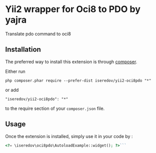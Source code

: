 Yii2  wrapper for Oci8 to PDO by yajra
======================================
Translate pdo command to oci8

Installation
------------

The preferred way to install this extension is through [composer](http://getcomposer.org/download/).

Either run

```
php composer.phar require --prefer-dist iseredov/yii2-oci8pdo "*"
```

or add

```
"iseredov/yii2-oci8pdo": "*"
```

to the require section of your `composer.json` file.


Usage
-----

Once the extension is installed, simply use it in your code by  :

```php
<?= \iseredov\oci8pdo\AutoloadExample::widget(); ?>```